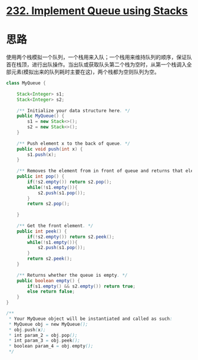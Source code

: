 # [232. Implement Queue using Stacks](https://leetcode.com/problems/implement-queue-using-stacks/description/)

# 思路

使用两个栈模拟一个队列，一个栈用来入队；一个栈用来维持队列的顺序，保证队首在栈顶，进行出队操作。当出队或获取队头第二个栈为空时，从第一个栈调入全部元素(模拟出来的队列耗时主要在这)，两个栈都为空则队列为空。

```java
class MyQueue {
    
    Stack<Integer> s1;
    Stack<Integer> s2;
   
    /** Initialize your data structure here. */
    public MyQueue() {
        s1 = new Stack<>();
        s2 = new Stack<>();
    }
    
    /** Push element x to the back of queue. */
    public void push(int x) {
        s1.push(x);
    }
    
    /** Removes the element from in front of queue and returns that element. */
    public int pop() {
        if(!s2.empty()) return s2.pop();
        while(!s1.empty()){
            s2.push(s1.pop());
        }
        return s2.pop();
        
    }
    
    /** Get the front element. */
    public int peek() {
        if(!s2.empty()) return s2.peek();
        while(!s1.empty()){
            s2.push(s1.pop());
        }
        return s2.peek();
    }
    
    /** Returns whether the queue is empty. */
    public boolean empty() {
        if(s1.empty() && s2.empty()) return true;
        else return false;
    }
}

/**
 * Your MyQueue object will be instantiated and called as such:
 * MyQueue obj = new MyQueue();
 * obj.push(x);
 * int param_2 = obj.pop();
 * int param_3 = obj.peek();
 * boolean param_4 = obj.empty();
 */
```


